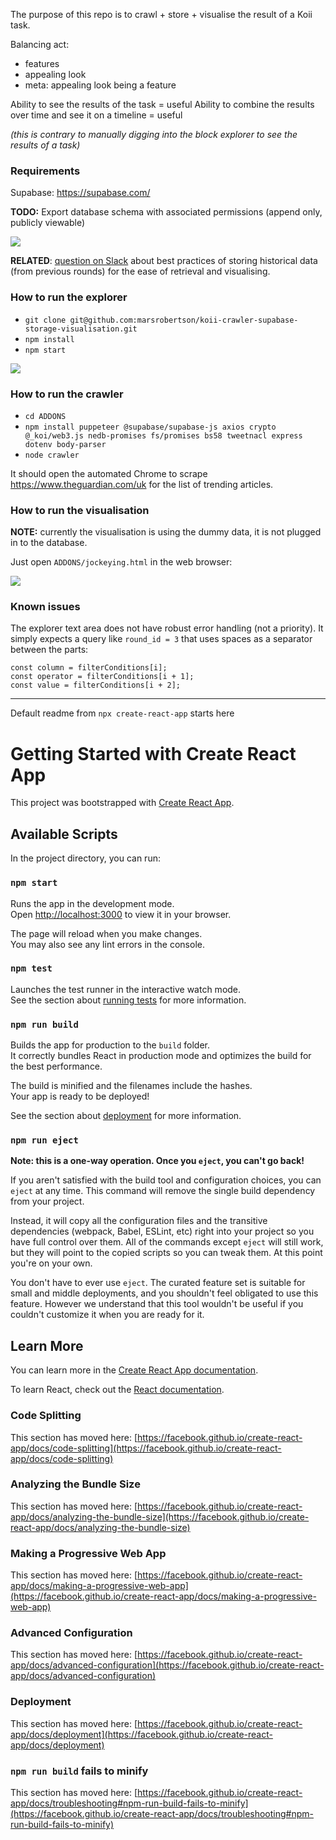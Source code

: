 The purpose of this repo is to crawl + store + visualise the result of a Koii task.

Balancing act:
- features
- appealing look
- meta: appealing look being a feature

Ability to see the results of the task = useful
Ability to combine the results over time and see it on a timeline = useful

_(this is contrary to manually digging into the block explorer to see the results of a task)_

### Requirements

Supabase: https://supabase.com/

**TODO:** Export database schema with associated permissions (append only, publicly viewable)

![](./readme_images/supabase-permissions.png)

**RELATED**: [question on Slack](https://koii-workspace.slack.com/archives/C06RE53NNKC/p1720075748981719) about best practices of storing historical data (from previous rounds) for the ease of retrieval and visualising.

### How to run the explorer

* `git clone git@github.com:marsrobertson/koii-crawler-supabase-storage-visualisation.git`
* `npm install`
* `npm start`

![](./readme_images/explorer.png)

### How to run the crawler

* `cd ADDONS`
* `npm install puppeteer @supabase/supabase-js axios crypto @_koi/web3.js nedb-promises fs/promises bs58 tweetnacl express dotenv body-parser`
* `node crawler`

It should open the automated Chrome to scrape https://www.theguardian.com/uk for the list of trending articles.

### How to run the visualisation

**NOTE:** currently the visualisation is using the dummy data, it is not plugged in to the database.

Just open `ADDONS/jockeying.html` in the web browser:

![](./readme_images/jockeying.gif)

### Known issues

The explorer text area does not have robust error handling (not a priority). It simply expects a query like `round_id = 3` that uses spaces as a separator between the parts:

```const filterConditions = query.split(' ').filter(Boolean);
const column = filterConditions[i];
const operator = filterConditions[i + 1];
const value = filterConditions[i + 2];
```

------

Default readme from `npx create-react-app` starts here

# Getting Started with Create React App

This project was bootstrapped with [Create React App](https://github.com/facebook/create-react-app).

## Available Scripts

In the project directory, you can run:

### `npm start`

Runs the app in the development mode.\
Open [http://localhost:3000](http://localhost:3000) to view it in your browser.

The page will reload when you make changes.\
You may also see any lint errors in the console.

### `npm test`

Launches the test runner in the interactive watch mode.\
See the section about [running tests](https://facebook.github.io/create-react-app/docs/running-tests) for more information.

### `npm run build`

Builds the app for production to the `build` folder.\
It correctly bundles React in production mode and optimizes the build for the best performance.

The build is minified and the filenames include the hashes.\
Your app is ready to be deployed!

See the section about [deployment](https://facebook.github.io/create-react-app/docs/deployment) for more information.

### `npm run eject`

**Note: this is a one-way operation. Once you `eject`, you can't go back!**

If you aren't satisfied with the build tool and configuration choices, you can `eject` at any time. This command will remove the single build dependency from your project.

Instead, it will copy all the configuration files and the transitive dependencies (webpack, Babel, ESLint, etc) right into your project so you have full control over them. All of the commands except `eject` will still work, but they will point to the copied scripts so you can tweak them. At this point you're on your own.

You don't have to ever use `eject`. The curated feature set is suitable for small and middle deployments, and you shouldn't feel obligated to use this feature. However we understand that this tool wouldn't be useful if you couldn't customize it when you are ready for it.

## Learn More

You can learn more in the [Create React App documentation](https://facebook.github.io/create-react-app/docs/getting-started).

To learn React, check out the [React documentation](https://reactjs.org/).

### Code Splitting

This section has moved here: [https://facebook.github.io/create-react-app/docs/code-splitting](https://facebook.github.io/create-react-app/docs/code-splitting)

### Analyzing the Bundle Size

This section has moved here: [https://facebook.github.io/create-react-app/docs/analyzing-the-bundle-size](https://facebook.github.io/create-react-app/docs/analyzing-the-bundle-size)

### Making a Progressive Web App

This section has moved here: [https://facebook.github.io/create-react-app/docs/making-a-progressive-web-app](https://facebook.github.io/create-react-app/docs/making-a-progressive-web-app)

### Advanced Configuration

This section has moved here: [https://facebook.github.io/create-react-app/docs/advanced-configuration](https://facebook.github.io/create-react-app/docs/advanced-configuration)

### Deployment

This section has moved here: [https://facebook.github.io/create-react-app/docs/deployment](https://facebook.github.io/create-react-app/docs/deployment)

### `npm run build` fails to minify

This section has moved here: [https://facebook.github.io/create-react-app/docs/troubleshooting#npm-run-build-fails-to-minify](https://facebook.github.io/create-react-app/docs/troubleshooting#npm-run-build-fails-to-minify)
